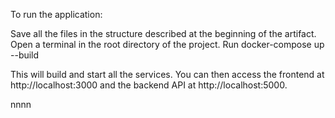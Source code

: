 To run the application:

Save all the files in the structure described at the beginning of the artifact.
Open a terminal in the root directory of the project.
Run docker-compose up --build

This will build and start all the services. You can then access the frontend at http://localhost:3000 and the backend API at http://localhost:5000.

nnnn

